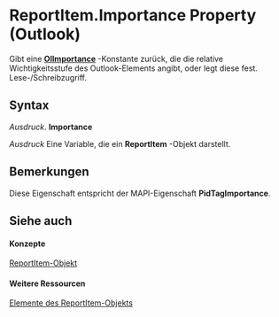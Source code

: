 
# ReportItem.Importance Property (Outlook)

Gibt eine  **[OlImportance](71e04f9a-fab6-153f-b046-11f7ec50e8e4.md)** -Konstante zurück, die die relative Wichtigkeitsstufe des Outlook-Elements angibt, oder legt diese fest. Lese-/Schreibzugriff.


## Syntax

 _Ausdruck_. **Importance**

 _Ausdruck_ Eine Variable, die ein **ReportItem** -Objekt darstellt.


## Bemerkungen

Diese Eigenschaft entspricht der MAPI-Eigenschaft  **PidTagImportance**.


## Siehe auch


#### Konzepte


[ReportItem-Objekt](16ebe336-72e0-42f6-99d3-edecc3ea284d.md)
#### Weitere Ressourcen


[Elemente des ReportItem-Objekts](http://msdn.microsoft.com/library/5a5662dd-e969-bbd5-129b-44609ba1cf9f%28Office.15%29.aspx)